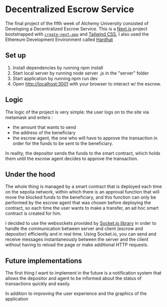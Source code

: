 # Decentralized Escrow Service
The final project of the fifth week of Alchemy University consisted of Developing a Decentralized Escrow Service.
This is a [Next.js](https://nextjs.org/) project bootstrapped with [`create-next-app`](https://github.com/vercel/next.js/tree/canary/packages/create-next-app) and [Tailwind CSS](https://tailwindcss.com), I also used the Ethereum Development Environment called [Hardhat](https://hardhat.org/)

## Set up
1. Install dependencies by running npm install
2. Start local server by running node server .js in the "server" folder
3. Start application by running npm run dev
4. Open [http://localhost:3001](http://localhost:3001) with your browser to interact w/ the escrow.

## Logic
The logic of the project is very simple: the user logs on to the site via metamask and enters : 
- the amount that wants to send
- the address of the beneficiary
- the escrow agent, the one who will have to approve the transaction in order for the funds to be sent to the beneficiary.

In reality, the depositor sends the funds to the smart contract, which holds them until the escrow agent decides to approve the transaction.

 ## Under the hood
The whole thing is managed by a smart contract that is deployed each time on the sepolia network, within which there is an approval function that will move the blocked funds to the beneficiary, and this function can only be performed by the escrow agent that was chosen before deploying the contract, so each time the user wants to make a transfer, an ad hoc smart contract is created for him.

I decided to use the websockets provided by [Socket.io library](https://socket.io) in order to handle the communication between server and client (escrow and depositor) efficiently and in real time. Using Socket.io, you can send and receive messages instantaneously between the server and the client without having to reload the page or make additional HTTP requests.

## Future implementations
The first thing I want to implement in the future is a notification system that allows the depositor and agent to be informed about the status of transactions quickly and easily.

In addition to improving the user experience and the graphics of the application